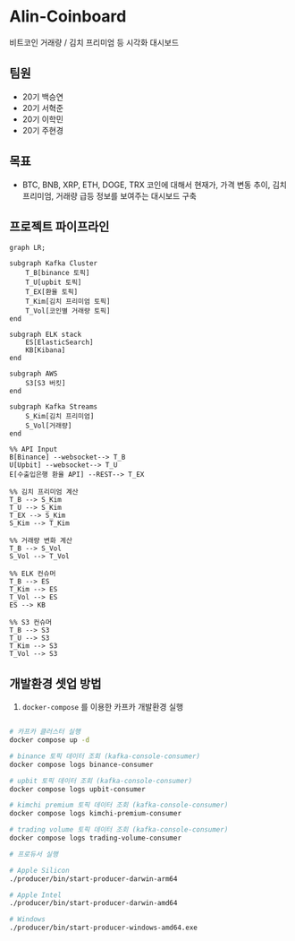 # Alin-Coinboard

비트코인 거래량 / 김치 프리미엄 등 시각화 대시보드

## 팀원

- 20기 백승연
- 20기 서혁준
- 20기 이학민
- 20기 주현경

## 목표

- BTC, BNB, XRP, ETH, DOGE, TRX 코인에 대해서 현재가, 가격 변동 추이, 김치 프리미엄, 거래량 급등 정보를 보여주는 대시보드 구축

## 프로젝트 파이프라인

```mermaid
graph LR;

subgraph Kafka Cluster
	T_B[binance 토픽]
	T_U[upbit 토픽]
	T_EX[환율 토픽]
	T_Kim[김치 프리미엄 토픽]
	T_Vol[코인별 거래량 토픽]
end

subgraph ELK stack
	ES[ElasticSearch]
	KB[Kibana]
end

subgraph AWS
	S3[S3 버킷]
end

subgraph Kafka Streams
	S_Kim[김치 프리미엄]
	S_Vol[거래량]
end

%% API Input
B[Binance] --websocket--> T_B
U[Upbit] --websocket--> T_U
E[수출입은행 환율 API] --REST--> T_EX

%% 김치 프리미엄 계산
T_B --> S_Kim
T_U --> S_Kim
T_EX --> S_Kim
S_Kim --> T_Kim

%% 거래량 변화 계산
T_B --> S_Vol
S_Vol --> T_Vol

%% ELK 컨슈머
T_B --> ES
T_Kim --> ES
T_Vol --> ES
ES --> KB

%% S3 컨슈머
T_B --> S3
T_U --> S3
T_Kim --> S3
T_Vol --> S3
```

## 개발환경 셋업 방법

1. `docker-compose` 를 이용한 카프카 개발환경 실행

```bash

# 카프카 클러스터 실행
docker compose up -d

# binance 토픽 데이터 조회 (kafka-console-consumer)
docker compose logs binance-consumer

# upbit 토픽 데이터 조회 (kafka-console-consumer)
docker compose logs upbit-consumer

# kimchi premium 토픽 데이터 조회 (kafka-console-consumer)
docker compose logs kimchi-premium-consumer

# trading volume 토픽 데이터 조회 (kafka-console-consumer)
docker compose logs trading-volume-consumer

# 프로듀서 실행

# Apple Silicon
./producer/bin/start-producer-darwin-arm64

# Apple Intel
./producer/bin/start-producer-darwin-amd64

# Windows
./producer/bin/start-producer-windows-amd64.exe


```
